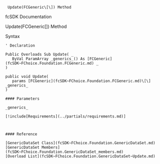 ﻿     Update(FCGeneric\[\]) Method                                                   

fcSDK Documentation

Update(FCGeneric\[\]) Method

Syntax

```vbnet
' Declaration

Public Overloads Sub Update( _
   ByVal ParamArray _generics_() As [FCGeneric](fcSDK~FChoice.Foundation.FCGeneric.md) _
) 

public void Update( 
   params [FCGeneric](fcSDK~FChoice.Foundation.FCGeneric.md)\[\] _generics_
)

#### Parameters

_generics_

[!include[Requirements](../partials/requirements.md)]



#### Reference

[GenericDataSet Class](fcSDK~FChoice.Foundation.GenericDataSet.md)  
[GenericDataSet Members](fcSDK~FChoice.Foundation.GenericDataSet_members.md)  
[Overload List](fcSDK~FChoice.Foundation.GenericDataSet~Update.md)